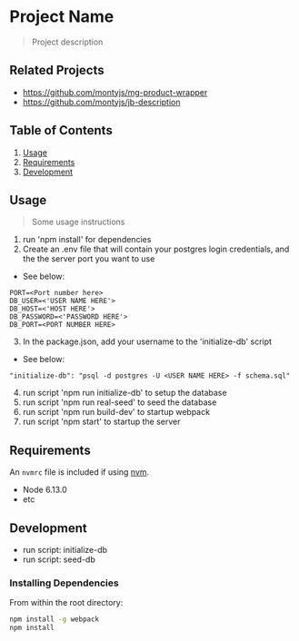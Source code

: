 # Project Name

> Project description

## Related Projects

  - https://github.com/montyjs/mg-product-wrapper
  - https://github.com/montyjs/jb-description

## Table of Contents

1. [Usage](#Usage)
1. [Requirements](#requirements)
1. [Development](#development)

## Usage

> Some usage instructions
1. run 'npm install' for dependencies
2. Create an .env file that will contain your postgres login credentials, and the the server port you want to use
- See below:
```
PORT=<Port number here>
DB_USER=<'USER NAME HERE'>
DB_HOST=<'HOST HERE'>
DB_PASSWORD=<'PASSWORD HERE'>
DB_PORT=<PORT NUMBER HERE>
```
3. In the package.json, add your username to the 'initialize-db' script
- See below:
```
"initialize-db": "psql -d postgres -U <USER NAME HERE> -f schema.sql"
```
4. run script 'npm run initialize-db' to setup the database
5. run script 'npm run real-seed' to seed the database
6. run script 'npm run build-dev' to startup webpack
7. run script 'npm start' to startup the server


## Requirements

An `nvmrc` file is included if using [nvm](https://github.com/creationix/nvm).

- Node 6.13.0
- etc

## Development

- run script: initialize-db
- run script: seed-db

### Installing Dependencies

From within the root directory:

```sh
npm install -g webpack
npm install
```
